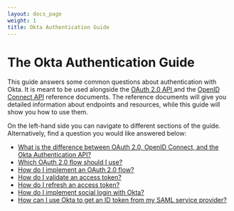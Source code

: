 ```yaml
---
layout: docs_page
weight: 1
title: Okta Authentication Guide
---
```


# The Okta Authentication Guide

This guide answers some common questions about authentication with Okta. It is meant to be used alongside the [OAuth 2.0 API ](/docs/api/resources/oauth2.html) and the [OpenID Connect API](/docs/api/resources/oidc.html) reference documents. The reference documents will give you detailed information about endpoints and resources, while this guide will show you how to use them.

On the left-hand side you can navigate to different sections of the guide. Alternatively, find a question you would like answered below:

- [What is the difference between OAuth 2.0, OpenID Connect, and the Okta Authentication API?](/authentication-guide/auth-overview/index.html#authentication-api-vs-oauth-20-vs-openid-connect)
- [Which OAuth 2.0 flow should I use?](/authentication-guide/auth-overview/#choosing-an-oauth-20-flow)
- [How do I implement an OAuth 2.0 flow?](/authentication-guide/implementing-authentication/)
- [How do I validate an access token?](/authentication-guide/tokens/validating-access-tokens.html)
- [How do I refresh an access token?](/authentication-guide/tokens/refreshing-tokens.html)
- [How do I implement social login with Okta?](/authentication-guide/social-login/)
- [How can I use Okta to get an ID token from my SAML service provider?](/authentication-guide/saml-login/)
